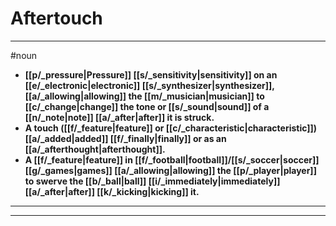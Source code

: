 # Aftertouch
---
#noun
- **[[p/_pressure|Pressure]] [[s/_sensitivity|sensitivity]] on an [[e/_electronic|electronic]] [[s/_synthesizer|synthesizer]], [[a/_allowing|allowing]] the [[m/_musician|musician]] to [[c/_change|change]] the tone or [[s/_sound|sound]] of a [[n/_note|note]] [[a/_after|after]] it is struck.**
- **A touch ([[f/_feature|feature]] or [[c/_characteristic|characteristic]]) [[a/_added|added]] [[f/_finally|finally]] or as an [[a/_afterthought|afterthought]].**
- **A [[f/_feature|feature]] in [[f/_football|football]]/[[s/_soccer|soccer]] [[g/_games|games]] [[a/_allowing|allowing]] the [[p/_player|player]] to swerve the [[b/_ball|ball]] [[i/_immediately|immediately]] [[a/_after|after]] [[k/_kicking|kicking]] it.**
---
---
